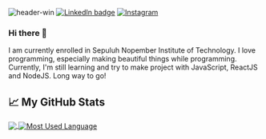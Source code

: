 ![header-win](https://user-images.githubusercontent.com/64743796/109766831-10fe9800-7c3a-11eb-8b85-67f99d8a3d7b.gif)
[![LinkedIn badge](https://img.shields.io/badge/Wina_Tungmiharja-30302f?style=flat&logo=linkedin)](https://www.linkedin.com/in/wina-tungmiharja-b87912203/)
[![Instagram](https://img.shields.io/badge/Instagram-Follow%20Me-FAC151.svg?logo=Instagram&logoWidth=20)](https://www.instagram.com/winatungmiharja/)


### Hi there 👋
I am currently enrolled in Sepuluh Nopember Institute of Technology. I love programming, especially making beautiful things while programming. Currently, I'm still learning and try to make project with JavaScript, ReactJS and NodeJS. Long way to go!

## 📈 My GitHub Stats
<a href="https://github.com/natterstefan/winatungmiharja">
  <img align="center" src="https://github-readme-stats.vercel.app/api?username=winatungmiharja&hide=issues&show_icons=true&title_color=F9C150&icon_color=F9C150" />
</a>
<a href="https://github.com/natterstefan/natterstefan">
  <img align="center" src="https://github-readme-stats.vercel.app/api/top-langs/?username=winatungmiharja&layout=compact&title_color=F9C150" alt="Most Used Language" />
</a>
